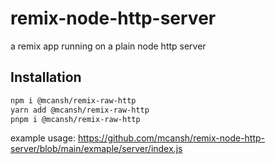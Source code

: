 # remix-node-http-server

a remix app running on a plain node http server

## Installation

```sh
npm i @mcansh/remix-raw-http
yarn add @mcansh/remix-raw-http
pnpm i @mcansh/remix-raw-http
```

example usage: https://github.com/mcansh/remix-node-http-server/blob/main/exmaple/server/index.js
